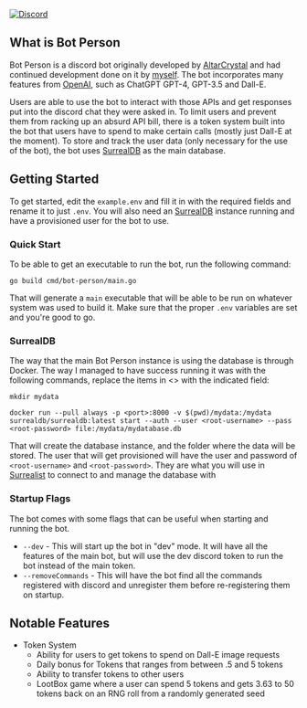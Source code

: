 [![Discord](https://img.shields.io/badge/Discord-7289DA?style=for-the-badge&logo=discord&logoColor=white)](https://discord.gg/MtEG5zMtUR)
## What is Bot Person
Bot Person is a discord bot originally developed by [AltarCrystal](github.com/AltarCrystal) and had continued development done on it by [myself](github.com/nexfortisme). The bot incorporates many features from [OpenAI](https://openai.com/), such as ChatGPT GPT-4, GPT-3.5 and Dall-E. 

Users are able to use the bot to interact with those APIs and get responses put into the discord chat they were asked in. To limit users and prevent them from racking up an absurd API bill, there is a token system built into the bot that users have to spend to make certain calls (mostly just Dall-E at the moment). To store and track the user data (only necessary for the use of the bot), the bot uses [SurrealDB](https://surrealdb.com/) as the main database.

## Getting Started

To get started, edit the `example.env` and fill it in with the required fields and rename it to just `.env`. You will also need an [SurrealDB](https://surrealdb.com/) instance running and have a provisioned user for the bot to use. 

### Quick Start
To be able to get an executable to run the bot, run the following command:
```
go build cmd/bot-person/main.go
```
That will generate a `main` executable that will be able to be run on whatever system was used to build it. Make sure that the proper `.env` variables are set and you're good to go.
### SurrealDB
The way that the main Bot Person instance is using the database is through Docker. The way I managed to have success running it was with the following commands, replace the items in <> with the indicated field:
```
mkdir mydata

docker run --pull always -p <port>:8000 -v $(pwd)/mydata:/mydata surrealdb/surrealdb:latest start --auth --user <root-username> --pass <root-password> file:/mydata/mydatabase.db
```

That will create the database instance, and the folder where the data will be stored. The user that will get provisioned will have the user and password of `<root-username>` and `<root-password>`. They are what you will use in [Surrealist](https://surrealdb.com/docs/surrealist) to connect to and manage the database with

### Startup Flags
The bot comes with some flags that can be useful when starting and running the bot.
- `--dev` - This will start up the bot in "dev" mode. It will have all the features of the main bot, but will use the dev discord token to run the bot instead of the main token.
- `--removeCommands` - This will have the bot find all the commands registered with discord and unregister them before re-registering them on startup.

## Notable Features
- Token System
	- Ability for users to get tokens to spend on Dall-E image requests
	- Daily bonus for Tokens that ranges from between .5 and 5 tokens
	- Ability to transfer tokens to other users
	- LootBox game where a user can spend 5 tokens and gets 3.63 to 50 tokens back on an RNG roll from a randomly generated seed